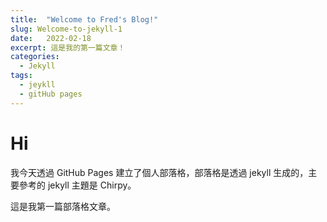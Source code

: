 ```yaml
---
title:  "Welcome to Fred's Blog!"
slug: Welcome-to-jekyll-1
date:   2022-02-18
excerpt: 這是我的第一篇文章！
categories:
  - Jekyll
tags:
  - jeykll
  - gitHub pages 
---
```

# Hi

我今天透過 GitHub Pages 建立了個人部落格，部落格是透過 jekyll 生成的，主要參考的 jekyll 主題是 Chirpy。

這是我第一篇部落格文章。
